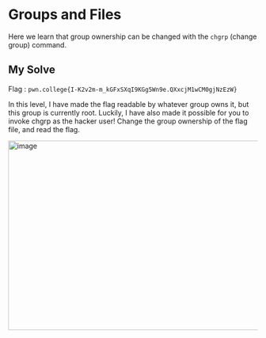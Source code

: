 # Groups and Files

Here we learn that group ownership can be changed with the `chgrp` (change group) command.

## My Solve

Flag : `pwn.college{I-K2v2m-m_kGFxSXqI9KGg5Wn9e.QXxcjM1wCM0gjNzEzW}`

In this level, I have made the flag readable by whatever group owns it, but this group is currently root. Luckily, I have also made it possible for you to invoke chgrp as the hacker user! Change the group ownership of the flag file, and read the flag.

<img width="524" height="383" alt="image" src="https://github.com/user-attachments/assets/fef72f10-faed-4c3d-8c13-acc1956d95eb" />
